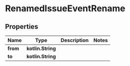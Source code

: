 
# RenamedIssueEventRename

## Properties
Name | Type | Description | Notes
------------ | ------------- | ------------- | -------------
**from** | **kotlin.String** |  | 
**to** | **kotlin.String** |  | 



